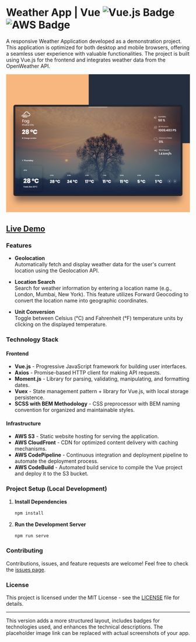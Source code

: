 # Weather App | Vue ![Vue.js Badge](https://img.shields.io/badge/Vue.js-3.0-green) ![AWS Badge](https://img.shields.io/badge/AWS-Cloud-orange)

A responsive Weather Application developed as a demonstration project. This application is optimized for both desktop and mobile browsers, offering a seamless user experience with valuable functionalities. The project is built using Vue.js for the frontend and integrates weather data from the OpenWeather API.

![Weather App Screenshot](https://raw.githubusercontent.com/tr0zanwow/portfolio-website/master/images/weather-app.webp)

## [Live Demo](https://projects.pranilrathod.dev/weatherapp)

### Features

- **Geolocation**  
  Automatically fetch and display weather data for the user's current location using the Geolocation API.

- **Location Search**  
  Search for weather information by entering a location name (e.g., London, Mumbai, New York). This feature utilizes Forward Geocoding to convert the location name into geographic coordinates.

- **Unit Conversion**  
  Toggle between Celsius (°C) and Fahrenheit (°F) temperature units by clicking on the displayed temperature.

### Technology Stack

#### Frontend
- **Vue.js** - Progressive JavaScript framework for building user interfaces.
- **Axios** - Promise-based HTTP client for making API requests.
- **Moment.js** - Library for parsing, validating, manipulating, and formatting dates.
- **Vuex** - State management pattern + library for Vue.js, with local storage persistence.
- **SCSS with BEM Methodology** - CSS preprocessor with BEM naming convention for organized and maintainable styles.

#### Infrastructure
- **AWS S3** - Static website hosting for serving the application.
- **AWS CloudFront** - CDN for optimized content delivery with caching mechanisms.
- **AWS CodePipeline** - Continuous integration and deployment pipeline to automate the deployment process.
- **AWS CodeBuild** - Automated build service to compile the Vue project and deploy it to the S3 bucket.

### Project Setup (Local Development)

1. **Install Dependencies**
    ```bash
    npm install
    ```

2. **Run the Development Server**
    ```bash
    npm run serve
    ```

### Contributing
Contributions, issues, and feature requests are welcome! Feel free to check the [issues page](#).

### License
This project is licensed under the MIT License - see the [LICENSE](LICENSE) file for details.

---

This version adds a more structured layout, includes badges for technologies used, and enhances the technical descriptions. The placeholder image link can be replaced with actual screenshots of your app.
